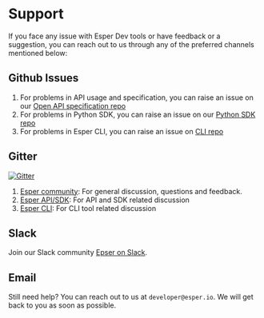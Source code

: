 # Support

If you face any issue with Esper Dev tools or have feedback or a suggestion, you can reach out to us through any of the preferred channels mentioned below:

## Github Issues

1. For problems in API usage and specification, you can raise an issue on our [Open API specification repo](https://github.com/esper-io/esper-api-spec/issues)
2. For problems in Python SDK, you can raise an issue on our [Python SDK repo](https://github.com/esper-io/esper-client-py/issues)
3. For problems in Esper CLI, you can raise an issue on [CLI repo](https://github.com/esper-io/esper-cli/issues)

## Gitter 
[![Gitter](https://badges.gitter.im/esper-dev/community.svg)](https://gitter.im/esper-dev/community?utm_source=badge&utm_medium=badge&utm_campaign=pr-badge)
1. [Esper community](https://gitter.im/esper-dev/community?utm_source=share-link&utm_medium=link&utm_campaign=share-link): For general discussion, questions and feedback.
2. [Esper API/SDK](https://gitter.im/esper-dev/esper-sdk?utm_source=share-link&utm_medium=link&utm_campaign=share-link): For API and SDK related discussion
3. [Esper CLI](https://gitter.im/esper-dev/esper-cli?utm_source=share-link&utm_medium=link&utm_campaign=share-link): For CLI tool related discussion


## Slack

Join our Slack community [Epser on Slack]().

## Email

Still need help? You can reach out to us at `developer@esper.io`. We will get back to you as soon as possible.
